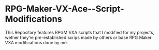 # RPG-Maker-VX-Ace--Script-Modifications
This Repository features RPGM VXA scripts that I modified for my projects, wether they’re pre-established scrips made by others or base RPG Maker VXA modifications done by me.
